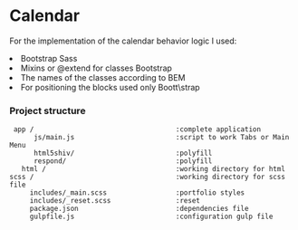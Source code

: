 # Calendar
For the implementation of the calendar behavior logic I used:
<li> Bootstrap Sass
<li> Mixins or @extend for classes Bootstrap
<li> The names of the classes according to BEM
<li> For positioning the blocks used only Boott\strap


### Project structure
     app /                                   :complete application   
          js/main.js                         :script to work Tabs or Main Menu
          html5shiv/                         :polyfill
          respond/                           :polyfill
       html /                                :working directory for html 
    scss /                                   :working directory for scss file  
         includes/_main.scss                 :portfolio styles
         includes/_reset.scss                :reset
         package.json                        :dependencies file
         gulpfile.js                         :configuration gulp file 
